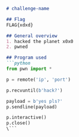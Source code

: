 <style>#downloads { display: none !important; }</style>

```markdown
# challenge-name

## Flag
FLAG{xdxd}

## General overview
1. hacked the planet x0x0
2. pwned

## Program used
```python
from pwn import *

p = remote('ip', 'port')

p.recvuntil(b'hack?')

payload = b'yes pls?'
p.sendline(payload)

p.interactive()
p.close()
\```
```